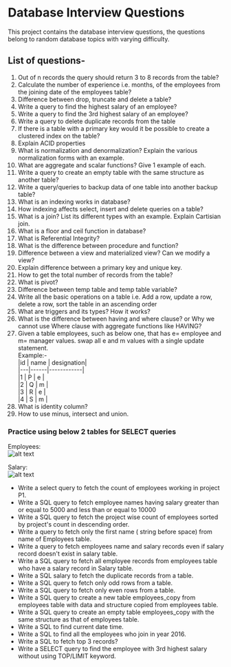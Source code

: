 # Database Interview Questions

This project contains the database interview questions, the questions belong to random database topics with varying difficulty.

## List of questions-
1. Out of n records the query should return 3 to 8 records from the table?
2. Calculate the number of experience i.e. months, of the employees from the joining date of the employees table?
3. Difference between drop, truncate and delete a table?
4. Write a query to find the highest salary of an employee?
5. Write a query to find the 3rd highest salary of an employee?
6. Write a query to delete duplicate records from the table
7. If there is a table with a primary key would it be possible to create a clustered index on the table? 
8. Explain ACID properties
9. What is normalization and denormalization? Explain the various normalization forms with an example.
10. What are aggregate and scalar functions? Give 1 example of each.
11. Write a query to create an empty table with the same structure as another table?
12. Write a query/queries to backup data of one table into another backup table?
13. What is an indexing works in database?
14. How indexing affects select, insert and delete queries on a table?
15. What is a join? List its different types with an example. Explain Cartisian join.
16. What is a floor and ceil function in database?
17. What is Referential Integrity?
18. What is the difference between procedure and function?
19. Difference between a view and materialized view? Can we modify a view? 
20. Explain difference between a primary key and unique key.
21. How to get the total number of records from the table?
22. What is pivot?
23. Difference between temp table and temp table variable?
24. Write all the basic operations on a table i.e. Add a row, update a row, delete a row, sort the table in an ascending order
25. What are triggers and its types? How it works?
26. What is the difference between having and where clause? or Why we cannot use Where clause with aggregate functions like HAVING?
27. Given a table employees, such as below one, that has e= employee and m= manager values. swap all e and m values with a single update statement.  
Example:-  
|id | name | designation|  
|---|------|------------|  
|1  | P    | e          |  
|2  | Q    | m          |  
|3  | R    | e          |  
|4  | S    | m          |   
28. What is identity column?
29. How to use minus, intersect and union.

### Practice using below 2 tables for SELECT queries
Employees:  
![alt text](https://github.com/Amit460021/database-interview-problems/blob/master/Employees.PNG, "Employees")

Salary:   
![alt text](https://github.com/Amit460021/database-interview-problems/blob/master/Salary.PNG,"Salary")  

* Write a select query to fetch the count of employees working in project P1.
* Write a SQL query to fetch employee names having salary greater than or equal to 5000 and less than or equal to 10000
* Write a SQL query to fetch the project wise count of employees sorted by project's count in descending order.
* Write a query to fetch only the first name ( string before space) from name of Employees table.
* Write a query to fetch employees name and salary records even if salary record doesn't exist in salary table.
* Write a SQL query to fetch all employee records from employees table who have a salary record in Salary table.
* Write a SQL salary to fetch the duplicate records from a table.
* Write a SQL query to fetch only odd rows from a table.
* Write a SQL query to fetch only even rows from a table.
* Write a SQL query to create a new table employees_copy from employees table with  data and structure copied from employees table.
* Write a SQL query to create an empty table employees_copy with the same structure as that of employees table.
* Write a SQL to find current date time.
* Write a  SQL to find all the employees who join in year 2016.
* Write a SQL to fetch top 3 records? 
* Write a SELECT query to find the employee with 3rd highest salary without using TOP/LIMIT keyword.